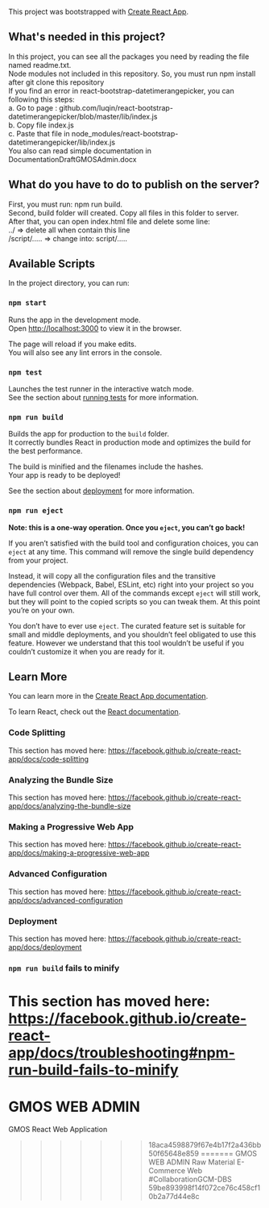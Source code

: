 This project was bootstrapped with [Create React App](https://github.com/facebook/create-react-app).

## What's needed in this project?

In this project, you can see all the packages you need by reading the file named readme.txt.<br />
Node modules not included in this repository. So, you must run npm install after git clone this repository<br />
If you find an error in react-bootstrap-datetimerangepicker, you can following this steps:<br />
a. Go to page : github.com/luqin/react-bootstrap-datetimerangepicker/blob/master/lib/index.js<br />
b. Copy file index.js<br />
c. Paste that file in node_modules/react-bootstrap-datetimerangepicker/lib/index.js<br />
You also can read simple documentation in DocumentationDraftGMOSAdmin.docx

## What do you have to do to publish on the server?

First, you must run: npm run build.<br />
Second, build folder will created. Copy all files in this folder to server.<br />
After that, you can open index.html file and delete some line:<br />
../             => delete all when contain this line <br />
/script/.....   => change into: script/.....<br />

## Available Scripts

In the project directory, you can run:

### `npm start`

Runs the app in the development mode.<br />
Open [http://localhost:3000](http://localhost:3000) to view it in the browser.

The page will reload if you make edits.<br />
You will also see any lint errors in the console.

### `npm test`

Launches the test runner in the interactive watch mode.<br />
See the section about [running tests](https://facebook.github.io/create-react-app/docs/running-tests) for more information.

### `npm run build`

Builds the app for production to the `build` folder.<br />
It correctly bundles React in production mode and optimizes the build for the best performance.

The build is minified and the filenames include the hashes.<br />
Your app is ready to be deployed!

See the section about [deployment](https://facebook.github.io/create-react-app/docs/deployment) for more information.

### `npm run eject`

**Note: this is a one-way operation. Once you `eject`, you can’t go back!**

If you aren’t satisfied with the build tool and configuration choices, you can `eject` at any time. This command will remove the single build dependency from your project.

Instead, it will copy all the configuration files and the transitive dependencies (Webpack, Babel, ESLint, etc) right into your project so you have full control over them. All of the commands except `eject` will still work, but they will point to the copied scripts so you can tweak them. At this point you’re on your own.

You don’t have to ever use `eject`. The curated feature set is suitable for small and middle deployments, and you shouldn’t feel obligated to use this feature. However we understand that this tool wouldn’t be useful if you couldn’t customize it when you are ready for it.

## Learn More

You can learn more in the [Create React App documentation](https://facebook.github.io/create-react-app/docs/getting-started).

To learn React, check out the [React documentation](https://reactjs.org/).

### Code Splitting

This section has moved here: https://facebook.github.io/create-react-app/docs/code-splitting

### Analyzing the Bundle Size

This section has moved here: https://facebook.github.io/create-react-app/docs/analyzing-the-bundle-size

### Making a Progressive Web App

This section has moved here: https://facebook.github.io/create-react-app/docs/making-a-progressive-web-app

### Advanced Configuration

This section has moved here: https://facebook.github.io/create-react-app/docs/advanced-configuration

### Deployment

This section has moved here: https://facebook.github.io/create-react-app/docs/deployment

### `npm run build` fails to minify

This section has moved here: https://facebook.github.io/create-react-app/docs/troubleshooting#npm-run-build-fails-to-minify
=======
# GMOS WEB ADMIN

GMOS React Web Application
>>>>>>> 18aca4598879f67e4b17f2a436bb50f65648e859
=======
GMOS WEB ADMIN
Raw Material E-Commerce Web #CollaborationGCM-DBS
>>>>>>> 59be893998f14f072ce76c458cf10b2a77d44e8c
